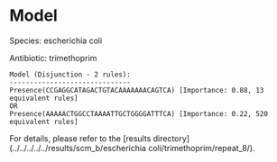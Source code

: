 
# Model

Species: escherichia coli

Antibiotic: trimethoprim

```
Model (Disjunction - 2 rules):
------------------------------
Presence(CCGAGGCATAGACTGTACAAAAAAACAGTCA) [Importance: 0.88, 13 equivalent rules]
OR
Presence(AAAAACTGGCCTAAAATTGCTGGGGATTTCA) [Importance: 0.22, 520 equivalent rules]

```

For details, please refer to the [results directory](../../../../../results/scm_b/escherichia coli/trimethoprim/repeat_8/).

